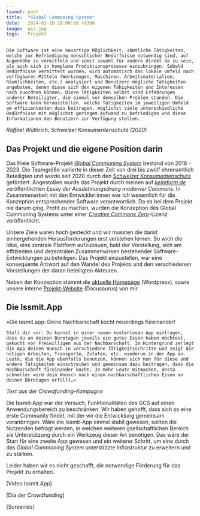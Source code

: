 ```yaml
---
layout: post
title:  "Global Commoning System"
date:   2024-01-10 18:00:00 +0300
image:  gcs.jpg
tags:   Projekt
---
```


    Die Software ist eine neuartige Möglichkeit, sämtliche Tätigkeiten, welche zur Befriedigung menschlicher Bedürfnisse notwendig sind, auf Augenhöhe zu vermitteln und somit sowohl für andere direkt da zu sein, als auch sich in komplexe Produktionsprozesse einzubringen. Sobald Bedürfnisse vermittelt wurden, wird automatisch das lokale Umfeld nach verfügbaren Mitteln (Werkzeugen, Maschinen, Arbeitsmaterialien, Räumlichkeiten, etc.) analysiert und Benutzern mögliche Tätigkeiten angeboten, denen diese sich den eigenen Fähigkeiten und Interessen nach zuordnen können. Diese Tätigkeiten selbst sind Erfahrungen anderer Beteiligter, die einmal vor demselben Problem standen. Die Software kann herausstellen, welche Tätigkeiten im jeweiligen Umfeld am effizientesten dazu beitragen, möglichst viele unterschiedliche Bedürfnisse mit möglichst geringem Aufwand zu befriedigen und diese Informationen den Benutzern zur Verfügung stellen.
 
*Raffael Wüthrich, Schweizer Konsumentenschutz (2020)*

## Das Projekt und die eigene Position darin 

Das Freie Software-Projekt [*Global Commoning System*](https://commoningsystem.org) bestand von 2018 - 2023. Die Teamgröße variierte in dieser Zeit von drei bis zwölf ehrenamtlich Beteiligten und wurde seit 2020 durch den [Schweizer Konsumentenschutz](https://www.konsumentenschutz.ch/allgemein/2023/01/issmit-app-voller-teller-dank-vernetzung/) gefördert. Angestoßen wurde das Projekt durch meinen auf [*keimform.de*](https://keimform.de) veröffentlichten Essay *der Ausdehnungsdrang moderner Commons*. In Zusammenarbeit mit den Entwickler:innen war ich wesentlich für die Konzeption entsprechender Software verantwortlich. Da es bei dem Projekt nie darum ging, Profit zu machen, wurden die Konzeption des Global Commoning Systems unter einer [*Creative Commons Zero*](https://creativecommons.org/publicdomain/zero/1.0/deed.de)-Lizenz veröffentlicht.

Unsere Ziele waren hoch gesteckt und wir mussten die damit einhergehenden Herausforderungen erst verstehen lernen. So wich die Idee, eine zentrale Plattform aufzubauen, bald der Vorstellung, sich am effizienten und dezentralen Zusammenwirken bestehender Software-Entwicklungen zu beteiligen. Das Projekt einzustellen, war eine konsequente Antwort auf den Wandel des Projekts und den verschiedenen Vorstellungen der daran beteiligten Akteuren.

Neben der Konzeption stammt die [aktuelle Homepage](https://commoningsystem.org) (Wordpress), sowie unsere interne [Projekt-Website](https://project.commoningsystem.org) (Docusaurus) von mir.

## Die Issmit.App

»Die issmit.app: Deine Nachbarschaft kocht neuerdings füreinander!

    Stell dir vor: Du kannst in einer neuen kostenlosen App eintragen, dass du an deinen Bürotagen jeweils ein gutes Essen haben möchtest, gekocht von Freiwilligen aus der Nachbarschaft. Im Hintergrund zerlegt die App deinen Wunsch in verschiedene Tätigkeitsschritte und zeigt die nötigen Arbeiten, Transporte, Zutaten, etc. wiederum in der App an. Leute, die die App ebenfalls benutzen, können sich nun für diese und andere Tätigkeiten einschreiben und gemeinsam dazu beitragen, dass die Nachbarschaft füreinander kocht. Je mehr Leute mitmachen, desto schneller wird dein Wunsch nach einem nachbarschaftlichen Essen an deinen Bürotagen erfüllt…«

*Text aus der Crowdfunding-Kampagne*

Die Issmit-App war der Versuch, Funktionalitäten des GCS auf einen Anwendungsbereich zu beschränken. Wir haben gehofft, dass sich so eine erste Community findet, mit der wir die Entwicklung gemeinsam voranbringen. Wäre die Issmit-App einmal stabil gewesen, sollten die Nutzenden befragt werden, in welchen weiteren gsellschaftlichen Bereich sie Unterstützung durch ein Werkzeug dieser Art benötigen. Das wäre der Start für eine zweite App gewesen und ein weiterer Schritt, um eine durch das *Global Commoning System* unterstützte Infrastruktur zu erweitern und zu stärken.

Leider haben wir es nicht geschafft, die notwendige Förderung für das Projekt zu erhalten. 

[Video Issmit.App]

[Dia der Crowdfunding]

[Screenies]








